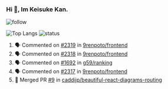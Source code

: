### Hi 👋, Im Keisuke Kan.

<!--
**9renpoto/9renpoto** is a ✨ _special_ ✨ repository because its `README.md` (this file) appears on your GitHub profile.

Here are some ideas to get you started:

- 🔭 I’m currently working on ...
- 🌱 I’m currently learning ...
- 👯 I’m looking to collaborate on ...
- 🤔 I’m looking for help with ...
- 💬 Ask me about ...
- 📫 How to reach me: ...
- 😄 Pronouns: ...
- ⚡ Fun fact: ...
-->

![follow](https://img.shields.io/github/followers/9renpoto?label=Follow&style=social)

![Top Langs](https://github-readme-stats.vercel.app/api/top-langs/?username=9renpoto&hide=html&layout=compact)
![status](https://github-readme-stats.vercel.app/api?username=9renpoto&show_icons=true&count_private=true&hide=issues,contribs)

<!--START_SECTION:activity-->
1. 🗣 Commented on [#2319](https://github.com/9renpoto/frontend/issues/2319) in [9renpoto/frontend](https://github.com/9renpoto/frontend)
2. 🗣 Commented on [#2318](https://github.com/9renpoto/frontend/issues/2318) in [9renpoto/frontend](https://github.com/9renpoto/frontend)
3. 🗣 Commented on [#1692](https://github.com/g59/ranking/issues/1692) in [g59/ranking](https://github.com/g59/ranking)
4. 🗣 Commented on [#2317](https://github.com/9renpoto/frontend/issues/2317) in [9renpoto/frontend](https://github.com/9renpoto/frontend)
5. 🎉 Merged PR [#9](https://github.com/caddijp/beautiful-react-diagrams-routing/pull/9) in [caddijp/beautiful-react-diagrams-routing](https://github.com/caddijp/beautiful-react-diagrams-routing)
<!--END_SECTION:activity-->

